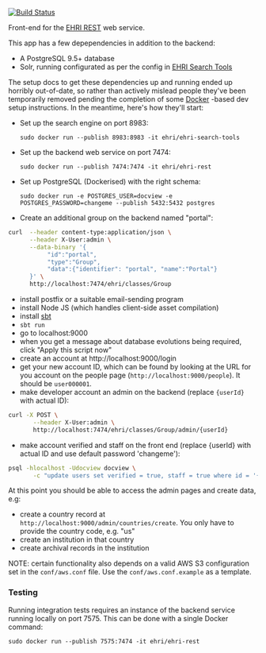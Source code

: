 [![Build Status](https://travis-ci.org/EHRI/ehri-frontend.svg?branch=master)](https://travis-ci.org/EHRI/ehri-frontend)

Front-end for  the [EHRI REST](https://github.com/EHRI/ehri-rest) web service.

This app has a few depependencies in addition to the backend:

 - A PostgreSQL 9.5+ database
 - Solr, running configurated as per the config in [EHRI Search Tools](https://github.com/EHRI/ehri-search-tools)

The setup docs to get these dependencies up and running ended up horribly out-of-date, so rather than
actively mislead people they've been temporarily removed pending the completion of some [Docker](https://www.docker.com)
-based dev setup instructions. In the meantime, here's how they'll start:

 - Set up the search engine on port 8983: 
 
     `sudo docker run --publish 8983:8983 -it ehri/ehri-search-tools`
      
 - Set up the backend web service on port 7474: 
 
     `sudo docker run --publish 7474:7474 -it ehri/ehri-rest`
     
 - Set up PostgreSQL (Dockerised) with the right schema: 
 
     `sudo docker run -e POSTGRES_USER=docview -e POSTGRES_PASSWORD=changeme --publish 5432:5432 postgres`

 - Create an additional group on the backend named "portal":

```bash 
curl  --header content-type:application/json \
      --header X-User:admin \
      --data-binary '{
           "id":"portal", 
           "type":"Group",
           "data":{"identifier": "portal", "name":"Portal"}
      }' \
      http://localhost:7474/ehri/classes/Group
```

 - install postfix or a suitable email-sending program
 - install Node JS (which handles client-side asset compilation)
 - install [sbt](http://www.scala-sbt.org/release/docs/Setup.html)
 - `sbt run`
 - go to localhost:9000
 - when you get a message about database evolutions being required, click "Apply this script now"
 - create an account at http://localhost:9000/login
 - get your new account ID, which can be found by looking at the URL for you account on the people page (`http://localhost:9000/people`). It should be `user000001`.
 - make developer account an admin on the backend (replace `{userId}` with actual ID):
 
 ```bash
curl -X POST \
        --header X-User:admin \
        http://localhost:7474/ehri/classes/Group/admin/{userId}
 ```
 
 - make account verified and staff on the front end (replace {userId} with actual ID and use default password 'changeme'):
 
 ```bash
psql -hlocalhost -Udocview docview \
        -c "update users set verified = true, staff = true where id = '{userId}'"
```

At this point you should be able to access the admin pages and create data, e.g:

 - create a country record at `http://localhost:9000/admin/countries/create`. You only have to provide the country code, e.g. "us"
 - create an institution in that country
 - create archival records in the institution
 
NOTE: certain functionality also depends on a valid AWS S3 configuration set in the `conf/aws.conf` file.
Use the `conf/aws.conf.example` as a template.

### Testing

Running integration tests requires an instance of the backend service running locally on port 7575. This can be done with a single Docker command:

    sudo docker run --publish 7575:7474 -it ehri/ehri-rest

